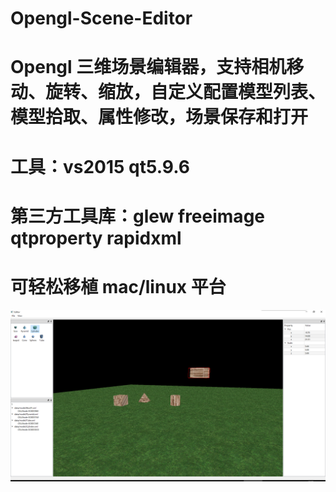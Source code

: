 # Opengl-Scene-Editor
# Opengl 三维场景编辑器，支持相机移动、旋转、缩放，自定义配置模型列表、模型拾取、属性修改，场景保存和打开
# 工具：vs2015 qt5.9.6
# 第三方工具库：glew freeimage qtproperty rapidxml
# 可轻松移植 mac/linux 平台
![image](https://github.com/linda012518/Opengl-Render-Engine/blob/master/4.png)
